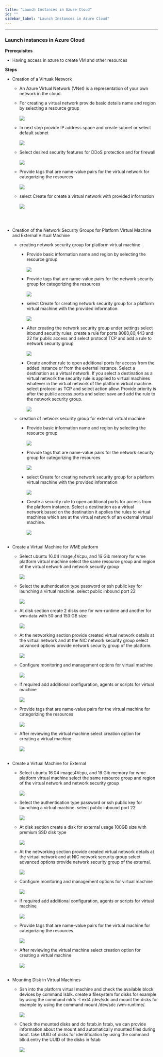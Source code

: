 ```yaml
---
title: "Launch Instances in Azure Cloud"
id: ""
sidebar_label: "Launch Instances in Azure Cloud"
---
```

---


### Launch instances in Azure Cloud
**Prerequisites**
- Having access in azure to create VM and other resources

**Steps**

- Creation of a Virtuak Network
  - An Azure Virtual Network (VNet) is a representation of your own network in the cloud.
  - For creating a virtual network provide basic details name and region by selecting a resource group
  	  <br/><br/>
      [![](/learn/assets/wme-setup/wme-setup-in-azure/vn-basic-details.png)](/learn/assets/wme-setup/wme-setup-in-azure/vn-basic-details.png)

  - In next step provide IP address space and create subnet or select default subnet
  	  <br/><br/>
      [![](/learn/assets/wme-setup/wme-setup-in-azure/vn-ip-address.jpg)](/learn/assets/wme-setup/wme-setup-in-azure/vn-ip-address.jpg)

  - Select desired security features for DDoS protection and for firewall
  	  <br/><br/>
      [![](/learn/assets/wme-setup/wme-setup-in-azure/vn-security-details.png)](/learn/assets/wme-setup/wme-setup-in-azure/vn-security-details.png)

  - Provide tags that are name-value pairs for the virtual network for categorizing the resources
  	  <br/><br/>
      [![](/learn/assets/wme-setup/wme-setup-in-azure/vn-tags.png)](/learn/assets/wme-setup/wme-setup-in-azure/vn-tags.png)

  - select Create for create a virtual network with provided information
  	  <br/><br/>
      [![](/learn/assets/wme-setup/wme-setup-in-azure/vn-review-and-create.jpg)](/learn/assets/wme-setup/wme-setup-in-azure/vn-review-and-create.jpg)

      <br/><br/>
- Creation of the Network Security Groups for Platform Virtual Machine and External Virtual Machine
  - creating network security group for platform virtual machine
    - Provide basic information name and region by selecting the resource group
  	  <br/><br/>
      [![](/learn/assets/wme-setup/wme-setup-in-azure/nsg-platform-basic-details.png)](/learn/assets/wme-setup/wme-setup-in-azure/nsg-platform-basic-details.png)

    - Provide tags that are name-value pairs for the network security group for categorizing the resources
  	  <br/><br/>
      [![](/learn/assets/wme-setup/wme-setup-in-azure/nsg-platform-tags.png)](/learn/assets/wme-setup/wme-setup-in-azure/nsg-platform-tags.png)

    - select Create for creating network security group for a platform virtual machine with the provided information
  	  <br/><br/>
      [![](/learn/assets/wme-setup/wme-setup-in-azure/nsg-platform-review-and-create.png)](/learn/assets/wme-setup/wme-setup-in-azure/nsg-platform-review-and-create.png)

    - After creating the network security group under settings select inbound security rules, create a rule for ports 8080,80,443 and 22 for public access and select protocol TCP and add a rule to network security group
  	  <br/><br/>
      [![](/learn/assets/wme-setup/wme-setup-in-azure/nsg-platform-for-public-access.png)](/learn/assets/wme-setup/wme-setup-in-azure/nsg-platform-for-public-access.png)

    - Create another rule to open additional ports for access from the added instance or from the external instance. Select a destination as a virtual network. If you select a destination as a virtual network the security rule is applied to virtual machines whatever in the virtual network of the platform virtual machine. select protocol as TCP and select action allow. Provide priority is after the public access ports and select save and add the rule to the network security group.
  	  <br/><br/>
      [![](/learn/assets/wme-setup/wme-setup-in-azure/nsg-platform.png)](/learn/assets/wme-setup/wme-setup-in-azure/nsg-platform.png)

  - creation of network security group for external virtual machine
    - Provide basic information name and region by selecting the resource group
  	  <br/><br/>
      [![](/learn/assets/wme-setup/wme-setup-in-azure/nsg-external-basic.png)](/learn/assets/wme-setup/wme-setup-in-azure/nsg-external-basic.png)

    - Provide tags that are name-value pairs for the network security group for categorizing the resources
  	  <br/><br/>
      [![](/learn/assets/wme-setup/wme-setup-in-azure/nsg-external-tags.png)](/learn/assets/wme-setup/wme-setup-in-azure/nsg-external-tags.png)

    - select Create for creating network security group for a platform virtual machine with the provided information
  	  <br/><br/>
      [![](/learn/assets/wme-setup/wme-setup-in-azure/nsg-external-review-and-create.png)](/learn/assets/wme-setup/wme-setup-in-azure/nsg-external-review-and-create.png)

    - Create a security rule to open additional ports for access from the platform instance. Select a destination as a virtual network.based on the destination it applies the rules to virtual machines which are at the virtual network of an external virtual machine.
  	  <br/><br/>
      [![](/learn/assets/wme-setup/wme-setup-in-azure/nsg-external.png)](/learn/assets/wme-setup/wme-setup-in-azure/nsg-external.png)
      <br/><br/>

- Create a Virtual Machine for WME platform
  - Select ubuntu 16.04 image,4Vcpu, and 16 Gib memory for wme platform virtual machine select the same resource group and region of the virtual network and network security group
  	  <br/><br/>
      [![](/learn/assets/wme-setup/wme-setup-in-azure/vm-platform-basic.png)](/learn/assets/wme-setup/wme-setup-in-azure/vm-platform-basic.png)

  - Select the authentication type password or ssh public key for launching a virtual machine. select public inbound port 22
  	  <br/><br/>
      [![](/learn/assets/wme-setup/wme-setup-in-azure/vm-platform-ssh.png)](/learn/assets/wme-setup/wme-setup-in-azure/vm-platform-ssh.png)

  - At disk section create 2 disks one for wm-runtime and another for wm-data with 50 and 150 GB size 
  	  <br/><br/>
      [![](/learn/assets/wme-setup/wme-setup-in-azure/vm-platform-disk.png)](/learn/assets/wme-setup/wme-setup-in-azure/vm-platform-disk.png)

  - At the networking section provide created virtual network details at the virtual network and at the NIC network security group select advanced options provide network security group of the platform. 
  	  <br/><br/>
      [![](/learn/assets/wme-setup/wme-setup-in-azure/vm-platform-network.png)](/learn/assets/wme-setup/wme-setup-in-azure/vm-platform-network.png)

  - Configure monitoring and management options for virtual machine
  	  <br/><br/>
      [![](/learn/assets/wme-setup/wme-setup-in-azure/vm-platform-monitoring.png)](/learn/assets/wme-setup/wme-setup-in-azure/vm-platform-monitoring.png)

  - If required add additional configuration, agents or scripts for virtual machine
  	  <br/><br/>
      [![](/learn/assets/wme-setup/wme-setup-in-azure/vm-platform-advanced.png)](/learn/assets/wme-setup/wme-setup-in-azure/vm-platform-advanced.png)

  - Provide tags that are name-value pairs for the virtual machine for categorizing the resources
  	  <br/><br/>
      [![](/learn/assets/wme-setup/wme-setup-in-azure/vm-platform-tags.png)](/learn/assets/wme-setup/wme-setup-in-azure/vm-platform-tags.png)

  - After reviewing the virtual machine select creation option for creating a virtual machine 
  	  <br/><br/>
      [![](/learn/assets/wme-setup/wme-setup-in-azure/vm-platform-review-and-create.png)](/learn/assets/wme-setup/wme-setup-in-azure/vm-platform-review-and-create.png)
      <br/><br/>

- Create a Virtual Machine for External
  - Select ubuntu 16.04 image,4Vcpu, and 16 Gib memory for wme platform virtual machine select the same resource group and region of the virtual network and network security group
  	  <br/><br/>
      [![](/learn/assets/wme-setup/wme-setup-in-azure/vm-external-basic.png)](/learn/assets/wme-setup/wme-setup-in-azure/vm-external-basic.png)

  - Select the authentication type password or ssh public key for launching a virtual machine. select public inbound port 22
  	  <br/><br/>
      [![](/learn/assets/wme-setup/wme-setup-in-azure/vm-external-ssh.png)](/learn/assets/wme-setup/wme-setup-in-azure/vm-external-ssh.png)

  - At disk section create a disk for external usage 100GB size with premium SSD disk type
  	  <br/><br/>
      [![](/learn/assets/wme-setup/wme-setup-in-azure/vm-external-disks.png)](/learn/assets/wme-setup/wme-setup-in-azure/vm-external-disks.png)

  - At the networking section provide created virtual network details at the virtual network and at NIC network security group select advanced options provide network security group of the external.
  	  <br/><br/>
      [![](/learn/assets/wme-setup/wme-setup-in-azure/vm-external-network.png)](/learn/assets/wme-setup/wme-setup-in-azure/vm-external-network.png)

  - Configure monitoring and management options for virtual machine
  	  <br/><br/>
      [![](/learn/assets/wme-setup/wme-setup-in-azure/vm-external-monitoring.png)](/learn/assets/wme-setup/wme-setup-in-azure/vm-external-monitoring.png)

  - If required add additional configuration, agents or scripts for virtual machine
  	  <br/><br/>
      [![](/learn/assets/wme-setup/wme-setup-in-azure/vm-external-advanced.png)](/learn/assets/wme-setup/wme-setup-in-azure/vm-external-advanced.png)

  - Provide tags that are name-value pairs for the virtual machine for categorizing the resources
  	  <br/><br/>
      [![](/learn/assets/wme-setup/wme-setup-in-azure/vm-external-tags.png)](/learn/assets/wme-setup/wme-setup-in-azure/vm-external-tags.png)

  - After reviewing the virtual machine select creation option for creating a virtual machine
  	  <br/><br/>
      [![](/learn/assets/wme-setup/wme-setup-in-azure/vm-external-review-and-create.png)](/learn/assets/wme-setup/wme-setup-in-azure/vm-external-review-and-create.png)
      <br/><br/>

- Mounting Disk in Virtual Machines
  - Ssh into the platform virtual machine and check the available block devices by command lsblk. create a filesystem for disks for example by using the command mkfs -t ext4 /dev/sdc and mount the disks for example by using the command mount /dev/sdc /wm-runtime/.
  	  <br/><br/>
      [![](/learn/assets/wme-setup/wme-setup-in-azure/vm-mounting-volumes.png)](/learn/assets/wme-setup/wme-setup-in-azure/vm-mounting-volumes.png)

  - Check the mounted disks and do fstab.in fstab, we can provide information about the mount and automatically mounted files during boot. take UUID of disks for identification by using the command blkid.entry the  UUID of the disks in fstab
  	  <br/><br/>
      [![](/learn/assets/wme-setup/wme-setup-in-azure/vm-fstab.png)](/learn/assets/wme-setup/wme-setup-in-azure/vm-fstab.png)

